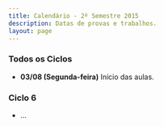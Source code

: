 ```yaml
---
title: Calendário - 2º Semestre 2015
description: Datas de provas e trabalhos.
layout: page
---
```


### Todos os Ciclos

- **03/08 (Segunda-feira)** Início das aulas.

### Ciclo 6

- ...



